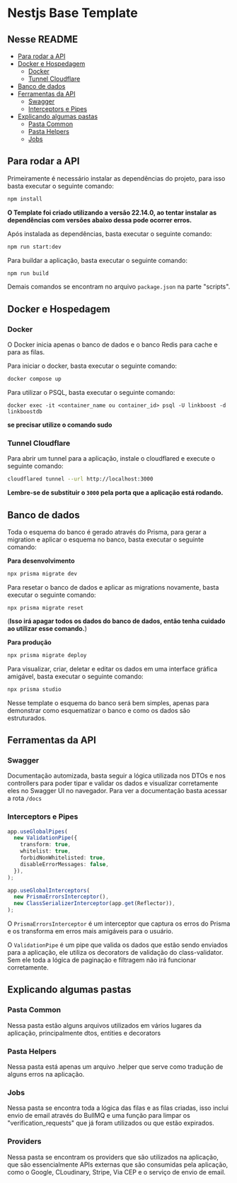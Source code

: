 # Nestjs Base Template

## Nesse README

- [Para rodar a API](#para-rodar-a-api)
- [Docker e Hospedagem](#docker-e-hospedagem)
  - [Docker](#docker)
  - [Tunnel Cloudflare](#tunnel-cloudflare)
- [Banco de dados](#banco-de-dados)
- [Ferramentas da API](#ferramentas-da-api)
  - [Swagger](#swagger)
  - [Interceptors e Pipes](#interceptors-e-pipes)
- [Explicando algumas pastas](#explicando-algumas-pastas)
  - [Pasta Common](#pasta-common)
  - [Pasta Helpers](#pasta-helpers)
  - [Jobs](#jobs)

## Para rodar a API

Primeiramente é necessário instalar as dependências do projeto, para isso basta executar o seguinte comando:

```bash
npm install
```

**O Template foi criado utilizando a versão 22.14.0, ao tentar instalar as dependências com versões abaixo dessa pode ocorrer erros.**

Após instalada as dependências, basta executar o seguinte comando:

```bash
npm run start:dev
```

Para buildar a aplicação, basta executar o seguinte comando:

```bash
npm run build
```

Demais comandos se encontram no arquivo `package.json` na parte "scripts".

## Docker e Hospedagem

### Docker

O Docker inicia apenas o banco de dados e o banco Redis para cache e para as filas.

Para iniciar o docker, basta executar o seguinte comando:

```bash
docker compose up
```

Para utilizar o PSQL, basta executar o seguinte comando:

```
docker exec -it <container_name ou container_id> psql -U linkboost -d linkboostdb
```

**se precisar utilize o comando sudo**

### Tunnel Cloudflare

Para abrir um tunnel para a aplicação, instale o cloudflared e execute o seguinte comando:

```bash
cloudflared tunnel --url http://localhost:3000
```

**Lembre-se de substituir o `3000` pela porta que a aplicação está rodando.**

## Banco de dados

Toda o esquema do banco é gerado através do Prisma, para gerar a migration e aplicar o esquema no banco, basta executar o seguinte comando:

**Para desenvolvimento**

```bash
npx prisma migrate dev
```

Para resetar o banco de dados e aplicar as migrations novamente, basta executar o seguinte comando:

```
npx prisma migrate reset
```

(**Isso irá apagar todos os dados do banco de dados, então tenha cuidado ao utilizar esse comando.**)

**Para produção**

```bash
npx prisma migrate deploy
```

Para visualizar, criar, deletar e editar os dados em uma interface gráfica amigável, basta executar o seguinte comando:

```bash
npx prisma studio
```

Nesse template o esquema do banco será bem simples, apenas para demonstrar como esquematizar o banco e como os dados são estruturados.

## Ferramentas da API

### Swagger

Documentação automizada, basta seguir a lógica utilizada nos DTOs e nos controllers para poder tipar e validar os dados e visualizar corretamente eles no Swagger UI no navegador. Para ver a documentação basta acessar a rota `/docs`

### Interceptors e Pipes

```typescript
app.useGlobalPipes(
  new ValidationPipe({
    transform: true,
    whitelist: true,
    forbidNonWhitelisted: true,
    disableErrorMessages: false,
  }),
);

app.useGlobalInterceptors(
  new PrismaErrorsInterceptor(),
  new ClassSerializerInterceptor(app.get(Reflector)),
);
```

O `PrismaErrorsInterceptor` é um interceptor que captura os erros do Prisma e os transforma em erros mais amigáveis para o usuário.

O `ValidationPipe` é um pipe que valida os dados que estão sendo enviados para a aplicação, ele utiliza os decorators de validação do class-validator. Sem ele toda a lógica de paginação e filtragem não irá funcionar corretamente.

## Explicando algumas pastas

### Pasta Common

Nessa pasta estão alguns arquivos utilizados em vários lugares da aplicação, principalmente dtos, entities e decorators

### Pasta Helpers

Nessa pasta está apenas um arquivo .helper que serve como tradução de alguns erros na aplicação.

### Jobs

Nessa pasta se encontra toda a lógica das filas e as filas criadas, isso inclui envio de email através do BullMQ e uma função para limpar os "verification_requests" que já foram utilizados ou que estão expirados.

### Providers

Nessa pasta se encontram os providers que são utilizados na aplicação, que são essencialmente APIs externas que são consumidas pela aplicação, como o Google, CLoudinary, Stripe, Via CEP e o serviço de envio de email.
